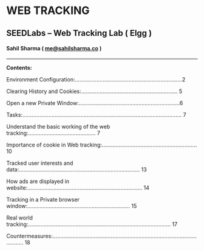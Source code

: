 # WEB TRACKING
## SEEDLabs – Web Tracking Lab ( Elgg )
#### Sahil Sharma ( me@sahilsharma.co )

---



**Contents:**

Environment Configuration:………………………......…………………...………….2

Clearing History and Cookies:…...………....…………………………………….. 5

Open a new Private Window:…………………………………….....…….………...6

Tasks:………………...…………………………....……………………………................   7

Understand the basic working of the web tracking:……………………....................  7

Importance of cookie in Web tracking:……………………………………….................   10

Tracked user interests and data:…………………………………………………......................   13

How ads are displayed in website:……………………………………………….....................   14

Tracking in a Private browser window:…………………………………………...................   15

Real world tracking:…………………………….......………………………….......................   17

Countermeasures:…………..........…………………………………………………….......................   18

